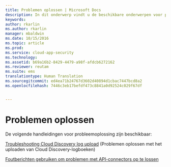 ```yaml
---
title: Problemen oplossen | Microsoft Docs
description: In dit onderwerp vindt u de beschikbare onderwerpen voor probleemoplossing voor Cloud App Security.
keywords: 
author: rkarlin
ms.author: rkarlin
manager: mbaldwin
ms.date: 10/15/2016
ms.topic: article
ms.prod: 
ms.service: cloud-app-security
ms.technology: 
ms.assetid: b69a16b2-8429-4479-a98f-afdcb6272162
ms.reviewer: reutam
ms.suite: ems
translationtype: Human Translation
ms.sourcegitcommit: ed4ea71b24767d3602d40894d1cbac7447bcd8a2
ms.openlocfilehash: 7446c3eb17befdf473c8841a0d92524c029f67df


---
```


# <a name="troubleshooting"></a>Problemen oplossen
De volgende handleidingen voor probleemoplossing zijn beschikbaar:

[Troubleshooting Cloud Discovery log upload](troubleshooting-cloud-discovery.md) (Problemen oplossen met het uploaden van Cloud Discovery-logboeken)

[Foutberichten gebruiken om problemen met API-connectors op te lossen](troubleshooting-api-connectors-using-error-messages.md)


<!--HONumber=Oct16_HO4-->


